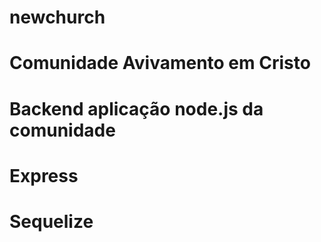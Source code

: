 # newchurch
# Comunidade Avivamento em Cristo
# Backend aplicação node.js da comunidade
# Express
# Sequelize
